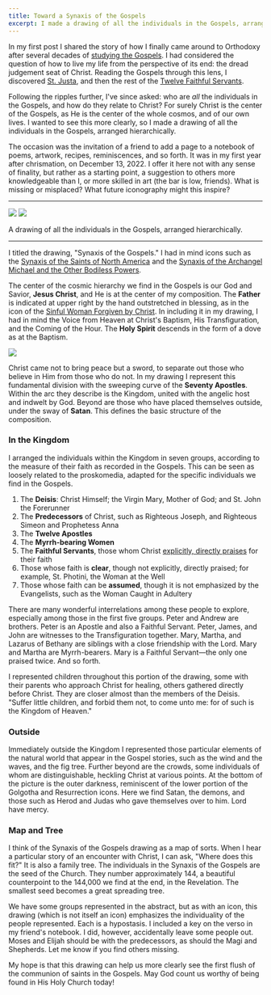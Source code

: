 ```yaml
---
title: Toward a Synaxis of the Gospels
excerpt: I made a drawing of all the individuals in the Gospels, arranged hierarchically.
---
```


In my first post I shared the story of how I finally came around to Orthodoxy
after several decades of [studying the
Gospels](/2024/welcome-to-gospel-desk/#the-role-of-gospel-desk-in-my-conversion).
I had considered the question of how to live my life from the perspective of
its end: the dread judgement seat of Christ. Reading the Gospels through this
lens, I discovered [St. Justa](/the-twelve-faithful-servants/st-justa/), and
then the rest of the [Twelve Faithful
Servants](/the-twelve-faithful-servants/).

Following the ripples further, I've since asked: who are _all_ the individuals
in the Gospels, and how do they relate to Christ? For surely Christ is the
center of the Gospels, as He is the center of the whole cosmos, and of our own
lives. I wanted to see this more clearly, so I made a drawing of all the
individuals in the Gospels, arranged hierarchically.

The occasion was the invitation of a friend to add a page to a notebook of
poems, artwork, recipes, reminiscences, and so forth. It was in my first year
after chrismation, on December 13, 2022. I offer it here not with any sense of
finality, but rather as a starting point, a suggestion to others more
knowledgeable than I, or more skilled in art (the bar is low, friends). What is
missing or misplaced? What future iconography might this inspire?

---

<a href="./synaxis-of-the-gospels.jpg"><img src="./synaxis-of-the-gospels.640.jpg"></a>
<a href="./synaxis-of-the-gospels-with-key.jpg"><img src="./synaxis-of-the-gospels-with-key.640.jpg"></a>

<div class="caption">A drawing of all the individuals in the Gospels, arranged hierarchically.</div>

---

I titled the drawing, "Synaxis of the Gospels." I had in mind icons such as the
[Synaxis of the Saints of North
America](https://www.oca.org/saints/lives/2017/06/18/49-synaxis-of-the-saints-of-north-america)
and the [Synaxis of the Archangel Michael and the Other Bodiless
Powers](https://www.oca.org/saints/lives/2024/11/08/103244-synaxis-of-the-archangel-michael-and-the-other-bodiless-powers).

The center of the cosmic hierarchy we find in the Gospels is our God and
Savior, **Jesus Christ**, and He is at the center of my composition. The
**Father** is indicated at upper right by the hand outstretched in blessing, as
in the icon of the [Sinful Woman Forgiven by
Christ](/the-twelve-faithful-servants/the-sinful-woman/). In including it in my
drawing, I had in mind the Voice from Heaven at Christ's Baptism, His
Transfiguration, and the Coming of the Hour. The **Holy Spirit** descends in
the form of a dove as at the Baptism.

<p class="half"><a href="./composition.webp"><img src="./composition.webp"></a></p>

Christ came not to bring peace but a sword, to separate out those who believe
in Him from those who do not. In my drawing I represent this fundamental
division with the sweeping curve of the **Seventy Apostles**. Within the arc
they describe is the Kingdom, united with the angelic host and indwelt by God.
Beyond are those who have placed themselves outside, under the sway of
**Satan**. This defines the basic structure of the composition.

### In the Kingdom

I arranged the individuals within the Kingdom in seven groups, according to the
measure of their faith as recorded in the Gospels. This can be seen as loosely
related to the proskomedia, adapted for the specific individuals we find in the
Gospels.

1. The **Deisis**: Christ Himself; the Virgin Mary, Mother of God; and St. John the Forerunner
1. The **Predecessors** of Christ, such as Righteous Joseph, and Righteous Simeon and
   Prophetess Anna
1. The **Twelve Apostles**
1. The **Myrrh-bearing Women**
1. The **Faithful Servants**, those whom Christ [explicitly, directly
   praises](/the-twelve-faithful-servants/) for their faith
1. Those whose faith is **clear**, though not explicitly, directly praised;
   for example, St. Photini, the Woman at the Well
1. Those whose faith can be **assumed**, though it is not emphasized by the Evangelists, such as the Woman
   Caught in Adultery

There are many wonderful interrelations among these people to explore,
especially among those in the first five groups. Peter and Andrew are brothers.
Peter is an Apostle and also a Faithful Servant. Peter, James, and John are
witnesses to the Transfiguration together. Mary, Martha, and Lazarus of Bethany
are siblings with a close friendship with the Lord. Mary and Martha are
Myrrh-bearers. Mary is a Faithful Servant—the only one praised twice. And so
forth.

I represented children throughout this portion of the drawing, some with their
parents who approach Christ for healing, others gathered directly before
Christ. They are closer almost than the members of the Deisis. "Suffer little
children, and forbid them not, to come unto me: for of such is the Kingdom of
Heaven."

### Outside

Immediately outside the Kingdom I represented those particular elements of the
natural world that appear in the Gospel stories, such as the wind and the
waves, and the fig tree. Further beyond are the crowds, some individuals of
whom are distinguishable, heckling Christ at various points. At the bottom of
the picture is the outer darkness, reminiscent of the lower portion of the
Golgotha and Resurrection icons. Here we find Satan, the demons, and those such
as Herod and Judas who gave themselves over to him. Lord have mercy.

### Map and Tree

I think of the Synaxis of the Gospels drawing as a map of sorts. When I hear a
particular story of an encounter with Christ, I can ask, "Where does this fit?"
It is also a family tree. The individuals in the Synaxis of the Gospels are the
seed of the Church. They number approximately 144, a beautiful counterpoint to
the 144,000 we find at the end, in the Revelation. The smallest seed becomes a
great spreading tree.

We have some groups represented in the abstract, but as with an icon, this
drawing (which is not itself an icon) emphasizes the individuality of the
people represented. Each is a hypostasis. I included a key on the verso in my
friend's notebook. I did, however, accidentally leave some people out. Moses
and Elijah should be with the predecessors, as should the Magi and Shepherds.
Let me know if you find others missing.

My hope is that this drawing can help us more clearly see the first flush of
the communion of saints in the Gospels. May God count us worthy of being found
in His Holy Church today!
